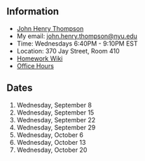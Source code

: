 ## Information

- [John Henry Thompson](http://johnhenrythompson.com)
- My email: john.henry.thompson@nyu.edu
- Time: Wednesdays 6:40PM - 9:10PM EST
- Location: 370 Jay Street, Room 410
- [Homework Wiki](https://github.com/ITPNYU/ICM-2021-Code/wiki/Homework-John-Henry)
- [Office Hours](https://calendar.google.com/calendar/u/0/selfsched?sstoken=UUdFT1BmNTVfLW5BfGRlZmF1bHR8YmZmMzM3NDFjYjFmMGE4NDI1YTFlNWEzNGQwMGY3NTk)

## Dates

1. Wednesday, September 8
2. Wednesday, September 15
3. Wednesday, September 22
4. Wednesday, September 29
5. Wednesday, October 6
6. Wednesday, October 13
7. Wednesday, October 20
